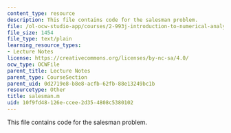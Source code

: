 ```yaml
---
content_type: resource
description: This file contains code for the salesman problem.
file: /ol-ocw-studio-app/courses/2-993j-introduction-to-numerical-analysis-for-engineering-13-002j-spring-2005/10f9fd48126eccee2d354808c5380102_salesman.m
file_size: 1454
file_type: text/plain
learning_resource_types:
- Lecture Notes
license: https://creativecommons.org/licenses/by-nc-sa/4.0/
ocw_type: OCWFile
parent_title: Lecture Notes
parent_type: CourseSection
parent_uid: 0d2719e8-b8e8-acfb-62fb-88e13249bc1b
resourcetype: Other
title: salesman.m
uid: 10f9fd48-126e-ccee-2d35-4808c5380102
---
```

This file contains code for the salesman problem.